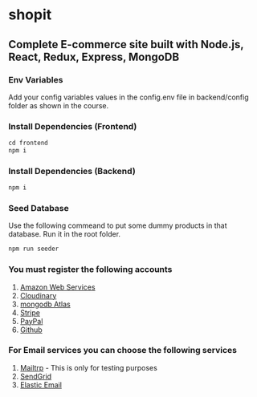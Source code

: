 # shopit

## Complete E-commerce site built with Node.js, React, Redux, Express, MongoDB

### Env Variables

Add your config variables values in the config.env file in backend/config folder as shown in the course.

### Install Dependencies (Frontend)

```js
cd frontend
npm i
```

### Install Dependencies (Backend)

```js
npm i
```

### Seed Database

Use the following commeand to put some dummy products in that database.
Run it in the root folder.

```js
npm run seeder
```

### You must register the following accounts

1. [Amazon Web Services](https://aws.amazon.com/)
2. [Cloudinary](https://cloudinary.com/)
3. [mongodb Atlas](<[https://mongodb](https://www.mongodb.com/cloud/atlas)>)
4. [Stripe](https:stripe.com)
5. [PayPal](https://paypal.com)
6. [Github](https://github.com)

### For Email services you can choose the following services

1. [Mailtrp](https://mailtrap.io) - This is only for testing purposes
2. [SendGrid](https://sendgrid.com/)
3. [Elastic Email](https://elasticemail.com)
